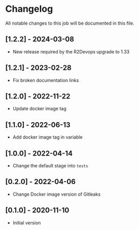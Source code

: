 # Changelog
All notable changes to this job will be documented in this file.

## [1.2.2] - 2024-03-08
* New release required by the R2Devops upgrade to 1.33

## [1.2.1] - 2023-02-28
* Fix broken documentation links

## [1.2.0] - 2022-11-22
* Update docker image tag

## [1.1.0] - 2022-06-13
* Add docker image tag in variable 

## [1.0.0] - 2022-04-14
* Change the default stage into `tests`

## [0.2.0] - 2022-04-06
* Change Docker image version of Gitleaks 

## [0.1.0] - 2020-11-10
* Initial version